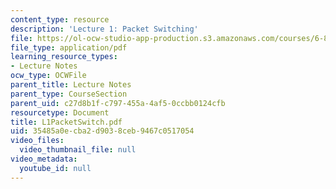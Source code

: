 ```yaml
---
content_type: resource
description: 'Lecture 1: Packet Switching'
file: https://ol-ocw-studio-app-production.s3.amazonaws.com/courses/6-829-computer-networks-fall-2002/35485a0ecba2d9038ceb9467c0517054_L1PacketSwitch.pdf
file_type: application/pdf
learning_resource_types:
- Lecture Notes
ocw_type: OCWFile
parent_title: Lecture Notes
parent_type: CourseSection
parent_uid: c27d8b1f-c797-455a-4af5-0ccbb0124cfb
resourcetype: Document
title: L1PacketSwitch.pdf
uid: 35485a0e-cba2-d903-8ceb-9467c0517054
video_files:
  video_thumbnail_file: null
video_metadata:
  youtube_id: null
---
```

